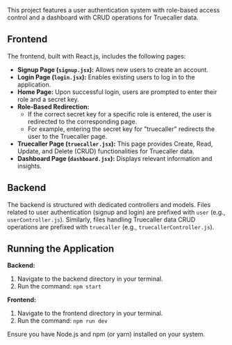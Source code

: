 
This project features a user authentication system with role-based access control and a dashboard with CRUD operations for Truecaller data.

## Frontend

The frontend, built with React.js, includes the following pages:

-   **Signup Page (`signup.jsx`):** Allows new users to create an account.
-   **Login Page (`login.jsx`):** Enables existing users to log in to the application.
-   **Home Page:** Upon successful login, users are prompted to enter their role and a secret key.
-   **Role-Based Redirection:**
    -   If the correct secret key for a specific role is entered, the user is redirected to the corresponding page.
    -   For example, entering the secret key for "truecaller" redirects the user to the Truecaller page.
-   **Truecaller Page (`truecaller.jsx`):** This page provides Create, Read, Update, and Delete (CRUD) functionalities for Truecaller data.
-   **Dashboard Page (`dashboard.jsx`):** Displays relevant information and insights.

## Backend

The backend is structured with dedicated controllers and models. Files related to user authentication (signup and login) are prefixed with `user` (e.g., `userController.js`). Similarly, files handling Truecaller data CRUD operations are prefixed with `truecaller` (e.g., `truecallerController.js`).

## Running the Application

**Backend:**

1.  Navigate to the backend directory in your terminal.
2.  Run the command: `npm start`

**Frontend:**

1.  Navigate to the frontend directory in your terminal.
2.  Run the command: `npm run dev`

Ensure you have Node.js and npm (or yarn) installed on your system.
